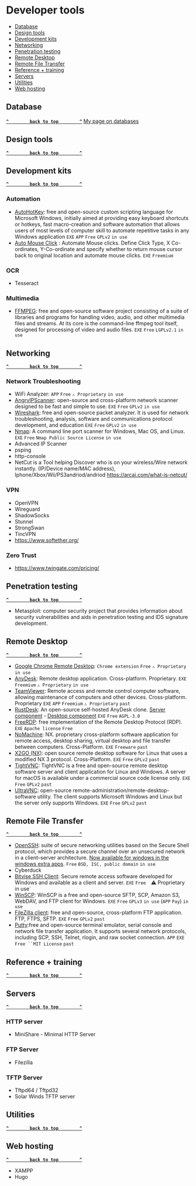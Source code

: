 # Developer tools

- [Database](#database)
- [Design tools](#design-tools)
- [Development kits](#development-kits)
- [Networking](#networking)
- [Penetration testing](#penetration-testing)
- [Remote Desktop](#remote-desktop)
- [Remote File Transfer](#remote-file-transfer)
- [Reference + training](#reference-training)
- [Servers](#servers)
- [Utilities](#utilities)
- [Web hosting](#web-hosting)

## Database ##
**[`^        back to top        ^`](#)**
[My page on databases](../databases.md)
## Design tools ##
**[`^        back to top        ^`](#)**
## Development kits ## 
**[`^        back to top        ^`](#)**
### Automation ###
- [AutoHotKey](https://www.autohotkey.com/): free and open-source custom scripting language for Microsoft Windows, initially aimed at providing easy keyboard shortcuts or hotkeys, fast macro-creation and software automation that allows users of most levels of computer skill to automate repetitive tasks in any Windows application `EXE` `APP` `Free` `GPLv2` `in use`
- [Auto Mouse Click](https://www.murgee.com/auto-mouse-click/) : Automate Mouse clicks. Define Click Type, X Co-ordinates, Y-Co-ordinate and specify whether to return mouse cursor back to original location and automate mouse clicks. `EXE` `Freemium`
### OCR ###
- Tesseract

### Multimedia ###
- [FFMPEG](https://ffmpeg.org/): free and open-source software project consisting of a suite of libraries and programs for handling video, audio, and other multimedia files and streams. At its core is the command-line ffmpeg tool itself, designed for processing of video and audio files. `EXE` `Free` `LGPLv2.1` `in use`

## Networking ##
**[`^        back to top        ^`](#)**

### Network Troubleshooting ###
- WiFi Analyzer: `APP` `Free` `⚠ Proprietary` `in use`
- [AngryIPScanner](https://angryip.org/): open-source and cross-platform network scanner designed to be fast and simple to use. `EXE` `Free` `GPLv2` `in use`
- [Wireshark](https://www.wireshark.org/): free and open-source packet analyzer. It is used for network troubleshooting, analysis, software and communications protocol development, and education `EXE` `Free` `GPLv2` `in use`
- [Nmap](https://nmap.org/): A command line port scanner for Windows, Mac OS, and Linux. `EXE` `Free` `Nmap Public Source License` `in use`
- Advanced IP Scanner
- psping
- http-console
- NetCut is a Tool helping Discover who is on your wireless/Wire network instantly. (IP/Device name/MAC address), Iphone/Xbox/Wii/PS3andriod/andriod
https://arcai.com/what-is-netcut/

### VPN ###
- OpenVPN
- Wireguard
- ShadowSocks
- Stunnel
- StrongSwan
- TincVPN
- https://www.softether.org/

### Zero Trust ###
- https://www.twingate.com/pricing/

## Penetration testing ##
**[`^        back to top        ^`](#)**
- Metasploit: computer security project that provides information about security vulnerabilities and aids in penetration testing and IDS signature development.

## Remote Desktop ##
**[`^        back to top        ^`](#)**
- [Google Chrome Remote Desktop](https://remotedesktop.google.com/?pli=1): `Chrome extension` `Free` `⚠ Proprietary` `in use`
- [AnyDesk](https://anydesk.com/en): Remote desktop application. Cross-platform. Proprietary. `EXE` `Freemium` `⚠ Proprietary` `in use`
- [TeamViewer](https://www.teamviewer.com/fr/): Remote access and remote control computer software, allowing maintenance of computers and other devices. Cross-platform. Proprietary `EXE` `APP` `Freemium` `⚠ Proprietary` `past`
- [RustDesk](https://rustdesk.com/): An open-source self-hosted AnyDesk clone. [Server component](https://github.com/rustdesk/rustdesk-server) - [Desktop component](https://github.com/rustdesk/rustdesk) `EXE` `Free` `AGPL-3.0` 
- [FreeRDP](https://www.freerdp.com/): free implementation of the Remote Desktop Protocol (RDP). `EXE` `Apache license` `Free`
- [NoMachine](https://www.nomachine.com/fr): NX. proprietary cross-platform software application for remote access, desktop sharing, virtual desktop and file transfer between computers. Cross-Platform. `EXE` `Freeware` `past`
- [X2GO (NX)](https://wiki.x2go.org/doku.php):  open source remote desktop software for Linux that uses a modified NX 3 protocol. Cross-Platform. `EXE` `Free` `GPLv2` `past`
- [TightVNC](https://www.tightvnc.com/): TightVNC is a free and open-source remote desktop software server and client application for Linux and Windows. A server for macOS is available under a commercial source code license only. `EXE` `Free` `GPLv2` `past`
- [UltraVNC](https://uvnc.com/): open-source remote-administration/remote-desktop-software utility. The client supports Microsoft Windows and Linux but the server only supports Windows. `EXE` `Free` `GPLv2` `past`

## Remote File Transfer ##
**[`^        back to top        ^`](#)**
- [OpenSSH](https://www.openssh.com/): suite of secure networking utilities based on the Secure Shell protocol, which provides a secure channel over an unsecured network in a client–server architecture. [Now available for windows in the windows extra apps](https://docs.microsoft.com/en-us/windows-server/administration/openssh/openssh_install_firstuse?tabs=gui). `Free` `BSD, ISC, public domain` `in use`
- Cyberduck
- [Bitvise SSH Client](https://www.bitvise.com/): Secure remote access software developed for Windows and available as a client and server. `EXE` `Free 
`⚠ Proprietary` `in use`
- [WinSCP](https://winscp.net/eng/download.php): WinSCP is a free and open-source SFTP, SCP, Amazon S3, WebDAV, and FTP client for Windows. `EXE` `Free` `GPLv3` `in use` (`APP` `Pay`) `in use`
- [FileZilla client](https://filezilla-project.org/): free and open-source, cross-platform FTP application. FTP, FTPS, SFTP. `EXE` `Free` `GPLv2` `past`
- [Putty](https://www.putty.org/):free and open-source terminal emulator, serial console and network file transfer application. It supports several network protocols, including SCP, SSH, Telnet, rlogin, and raw socket connection. `APP` `EXE` `Free ``MIT License` `past`

## Reference + training ## 
**[`^        back to top        ^`](#)**
## Servers ## 
**[`^        back to top        ^`](#)**
### HTTP server ###
- MiniShare - Minimal HTTP Server
### FTP Server ###
- Filezilla
### TFTP Server ###
- Tftpd64 / Tftpd32
- Solar Winds TFTP server
## Utilities ## 
**[`^        back to top        ^`](#)**
## Web hosting ## 
**[`^        back to top        ^`](#)**
- XAMPP
- Hugo
